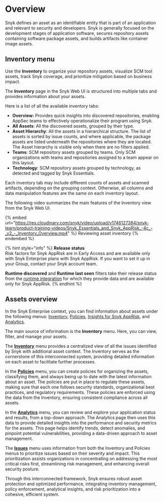 # Overview

Snyk defines an asset as an identifiable entity that is part of an application and relevant to security and developers. Snyk is generally focused on the development stages of application software, secures repository assets containing software package assets, and builds artifacts like container image assets.

## Inventory menu

Use the **Inventory** to organize your repository assets, visualize SCM tool assets, track Snyk coverage, and prioritize mitigation based on business impact.

The **Inventory** page in the Snyk Web UI is structured into multiple tabs and provides information about your assets.

Here is a list of all the available inventory tabs:

* **Overview:** Provides quick insights into discovered repositories, enabling AppSec teams to effectively operationalize their program using Snyk.&#x20;
* **All Assets**: All the discovered assets, grouped by their type.&#x20;
* **Asset Hierarchy**: All the assets in a hierarchical structure. The list of assets is sorted by issue counts, and where applicable, the package assets are listed underneath the repositories where they are located. The Asset hierarchy is visible only when there are no filters applied.
* **Teams**: SCM repository assets grouped by teams. Only SCM organizations with teams and repositories assigned to a team appear on this layout.
* **Technology**: SCM repository assets grouped by technology, as detected and tagged by Snyk Essentials.

Each inventory tab may include different counts of assets and scanned artifacts, depending on the grouping context. Otherwise, all columns and data manipulation features are the same on each inventory layout.

The following video summarizes the main features of the Inventory view from the Snyk Web UI.

{% embed url="https://res.cloudinary.com/snyk/video/upload/v1746127384/snyk-learn/product-training-videos/Snyk_Essentials_and_Snyk_AppRisk_-4c_-_v2_-_Inventory_Overview.mp4" %}
Reviewing asset inventory
{% endembed %}

{% hint style="info" %}
**Release status** \
Risk factors for Snyk AppRisk are in Early Access and are available only with Snyk Enterprise plans with Snyk AppRisk. If you want to set it up in your Group, contact your Snyk account team.

**Runtime discovered** and **Runtime last seen** filters take their release status from the [runtime integration](../manage-risk/snyk-apprisk/integrations-for-snyk-apprisk/connect-a-third-party-integration.md) for which they provide data and are available only for Snyk AppRisk.
{% endhint %}

## Assets overview

In the Snyk Enterprise context, you can find information about assets under the following menus: [Inventory](./), [Policies](../manage-risk/policies/assets-policies/), [Insights for Snyk AppRisk](../manage-risk/prioritize-issues-for-fixing/prioritization-for-snyk-essentials.md), and [Analytics](../manage-risk/analytics/application-analytics.md).&#x20;

The main source of information is the **Inventory** menu. Here, you can view, filter, and manage your assets.&#x20;

The [**Inventory**](./#inventory-overview) menu provides a centralized view of all the issues identified by Snyk with additional asset context. The Inventory serves as the cornerstone of this interconnected system, providing detailed information on each asset to facilitate further processes.

In the [**Policies**](../manage-risk/policies/assets-policies/) menu, you can create policies for organizing the assets, classifying them, and always being up to date with the latest information about an asset. The policies are put in place to regulate these assets, making sure that each one follows security standards, organizational best practices, and regulatory requirements. These policies are enforced using the data from the Inventory, ensuring consistent compliance across all assets.

In the [**Analytics**](../manage-risk/analytics/application-analytics.md) menu, you can review and explore your application status and results, from a top-down approach. The Analytics page then uses this data to provide detailed insights into the performance and security metrics for the assets. This page helps identify trends, detect anomalies, and pinpoint potential vulnerabilities, providing a data-driven approach to asset management.

The [**Issues**](../manage-risk/prioritize-issues-for-fixing/prioritization-for-snyk-essentials.md) menu uses information from both the Inventory and Policies menus to prioritize issues based on their severity and impact. This prioritization assists organizations in concentrating on addressing the most critical risks first, streamlining risk management, and enhancing overall security posture.

Through this interconnected framework, Snyk ensures robust asset protection and optimized performance, integrating inventory management, policy enforcement, analytical insights, and risk prioritization into a cohesive, efficient system.
